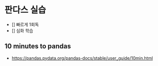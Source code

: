 # 판다스 실습
- [] 빠르게 1회독
- [] 심화 학습

## 10 minutes to pandas ##
- https://pandas.pydata.org/pandas-docs/stable/user_guide/10min.html
